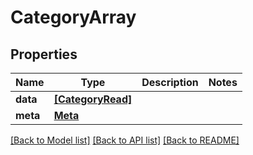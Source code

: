 # CategoryArray


## Properties
Name | Type | Description | Notes
------------ | ------------- | ------------- | -------------
**data** | [**[CategoryRead]**](CategoryRead.md) |  | 
**meta** | [**Meta**](Meta.md) |  | 

[[Back to Model list]](../README.md#documentation-for-models) [[Back to API list]](../README.md#documentation-for-api-endpoints) [[Back to README]](../README.md)


